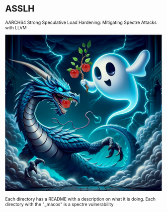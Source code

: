 #  ASSLH

AARCH64 Strong Speculative Load Hardening: Mitigating Spectre Attacks with LLVM

![Alt text](logo.png)

Each directory has a README with a description on what it is doing. Each directory with the "_macos" is a spectre vulnerability

